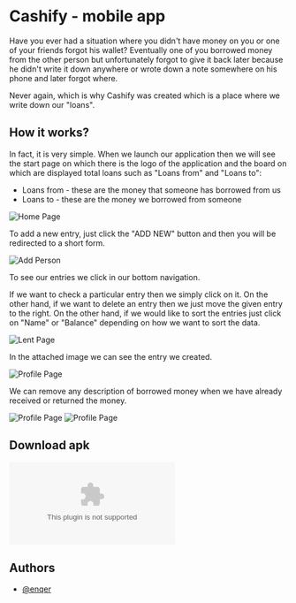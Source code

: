 
# Cashify - mobile app

Have you ever had a situation where you didn't have money on you or one of your friends forgot his wallet?
Eventually one of you borrowed money from the other person but unfortunately forgot to give it back later because he didn't write it down anywhere or wrote down a note somewhere on his phone and later forgot where.

Never again, which is why Cashify was created
which is a place where we write down our "loans".

## How it works?
In fact, it is very simple.
When we launch our application then we will see the start page on which there is the logo of the application and the board on which are displayed 
total loans such as "Loans from" and "Loans to":

* Loans from - these are the money that someone has borrowed from us
* Loans to - these are the money we borrowed from someone


![Home Page](/img/img1.jpg)


To add a new entry, just click the "ADD NEW" button and then you will be redirected to a short form.

![Add Person](/img/img2.jpg)


To see our entries we click in our bottom navigation.

If we want to check a particular entry then we simply click on it.
On the other hand, if we want to delete an entry then we just move the given entry to the right. On the other hand, if we would like to sort the entries just click on "Name" or "Balance" depending on how we want to sort the data.


![Lent Page](/img/img3.jpg)

In the attached image we can see the entry we created.

![Profile Page](/img/img4.jpg)

We can remove any description of borrowed money when we have already received or returned the money.

![Profile Page](/img/img5.jpg)
![Profile Page](/img/img6.jpg)



## Download apk

![App](/app/release/app-release.apk)

## Authors

- [@enqer](https://www.github.com/enqer)




